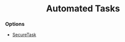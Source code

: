 <h1 align="center">Automated Tasks</h1>


### Options

- [SecureTask](https://play.google.com/store/apps/details?id=com.balda.securetask)
